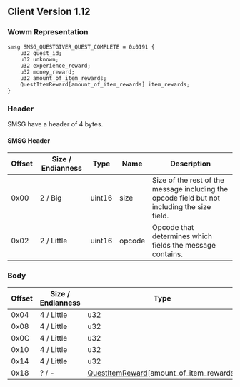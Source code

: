 ## Client Version 1.12

### Wowm Representation
```rust,ignore
smsg SMSG_QUESTGIVER_QUEST_COMPLETE = 0x0191 {
    u32 quest_id;
    u32 unknown;
    u32 experience_reward;
    u32 money_reward;
    u32 amount_of_item_rewards;
    QuestItemReward[amount_of_item_rewards] item_rewards;
}
```
### Header
SMSG have a header of 4 bytes.

#### SMSG Header
| Offset | Size / Endianness | Type   | Name   | Description |
| ------ | ----------------- | ------ | ------ | ----------- |
| 0x00   | 2 / Big           | uint16 | size   | Size of the rest of the message including the opcode field but not including the size field.|
| 0x02   | 2 / Little        | uint16 | opcode | Opcode that determines which fields the message contains.|
### Body
| Offset | Size / Endianness | Type | Name | Description |
| ------ | ----------------- | ---- | ---- | ----------- |
| 0x04 | 4 / Little | u32 | quest_id |  |
| 0x08 | 4 / Little | u32 | unknown |  |
| 0x0C | 4 / Little | u32 | experience_reward |  |
| 0x10 | 4 / Little | u32 | money_reward |  |
| 0x14 | 4 / Little | u32 | amount_of_item_rewards |  |
| 0x18 | ? / - | [QuestItemReward](questitemreward.md)[amount_of_item_rewards] | item_rewards |  |
